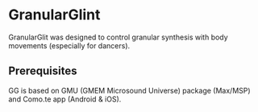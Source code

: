 # GranularGlint

GranularGlit was designed to control granular synthesis with body movements (especially for dancers).

## Prerequisites

GG is based on GMU (GMEM Microsound Universe) package (Max/MSP) and Como.te app (Android & iOS).

## 
